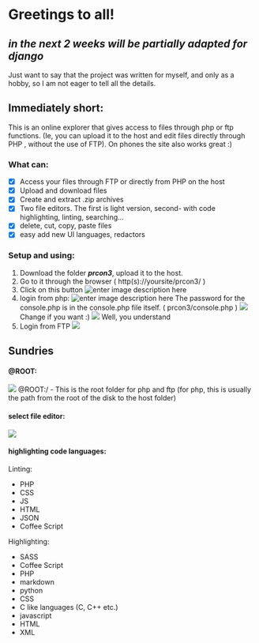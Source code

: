 
# Greetings to all!

## ***in the next 2 weeks will be partially adapted for django***

Just want to say that the project was written for myself, and only as a hobby, so I am not eager to tell all the details.

## Immediately short:
This is an online explorer that gives access to files through php or ftp functions.
(Ie, you can upload it to the host and edit files directly through PHP , without the use of FTP).
On phones the site also works great :)
### What can:

 - [x] Access your files through FTP or directly from PHP on the host
 - [x] Upload and download files
 - [x] Create and extract .zip archives
 - [x] Two file editors. The first is light version, second- with code highlighting, linting, searching...
 - [x] delete, cut, copy, paste files
 - [x] easy add new UI languages, redactors

### Setup and using:
1. Download the folder ***prcon3***, upload it to the host.
2. Go to it through the browser ( http(s)://yoursite/prcon3/ )
3. Click on this button 
![enter image description here](https://i.ibb.co/RDGzDhj/image.png)
4. login from php:
![enter image description here](https://i.ibb.co/wr1C97T/image.png)
The password for the console.php is in the console.php file itself.
( prcon3/console.php )
![
](https://i.ibb.co/0VxrBSb/image.png)
Change if you want :)
![
](https://i.ibb.co/7G8gB2t/image.png)
Well, you understand
5. Login from FTP
![
](https://i.ibb.co/KhDsPsH/image.png)
## Sundries
#### @ROOT:
![
](https://i.ibb.co/8BPJW70/image.png)
@ROOT:/ - This is the root folder for php and ftp (for php, this is usually the path from the root of the disk to the host folder)

#### select file editor:
![
](https://i.ibb.co/HrWDNcj/image.png)
#### highlighting code languages:
Linting:

 - PHP
 - CSS
 - JS
 - HTML
 - JSON
 - Coffee Script

Highlighting:

 - SASS
 - Coffee Script
 - PHP
 - markdown
 - python
 - CSS
 - C like languages (C, C++ etc.)
 - javascript
 - HTML
 - XML

